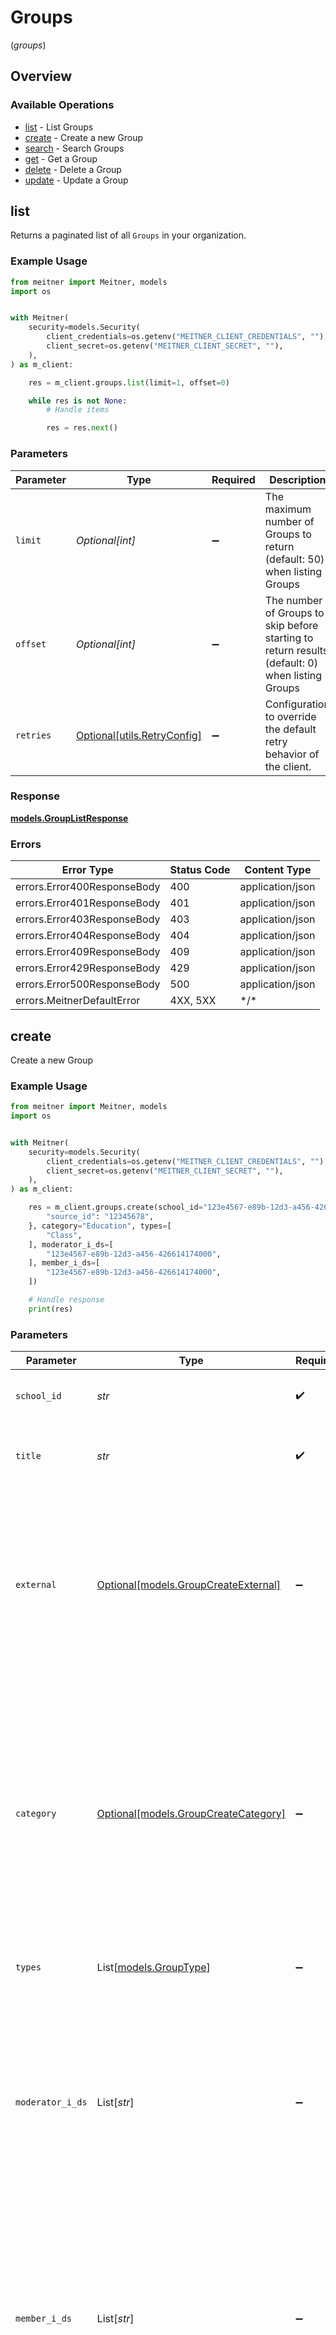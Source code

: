 # Groups
(*groups*)

## Overview

### Available Operations

* [list](#list) - List Groups
* [create](#create) - Create a new Group
* [search](#search) - Search Groups
* [get](#get) - Get a Group
* [delete](#delete) - Delete a Group
* [update](#update) - Update a Group

## list

Returns a paginated list of all `Groups` in your organization.

### Example Usage

<!-- UsageSnippet language="python" operationID="GroupList" method="get" path="/group" -->
```python
from meitner import Meitner, models
import os


with Meitner(
    security=models.Security(
        client_credentials=os.getenv("MEITNER_CLIENT_CREDENTIALS", ""),
        client_secret=os.getenv("MEITNER_CLIENT_SECRET", ""),
    ),
) as m_client:

    res = m_client.groups.list(limit=1, offset=0)

    while res is not None:
        # Handle items

        res = res.next()

```

### Parameters

| Parameter                                                                                       | Type                                                                                            | Required                                                                                        | Description                                                                                     | Example                                                                                         |
| ----------------------------------------------------------------------------------------------- | ----------------------------------------------------------------------------------------------- | ----------------------------------------------------------------------------------------------- | ----------------------------------------------------------------------------------------------- | ----------------------------------------------------------------------------------------------- |
| `limit`                                                                                         | *Optional[int]*                                                                                 | :heavy_minus_sign:                                                                              | The maximum number of Groups to return (default: 50) when listing Groups                        | 1                                                                                               |
| `offset`                                                                                        | *Optional[int]*                                                                                 | :heavy_minus_sign:                                                                              | The number of Groups to skip before starting to return results (default: 0) when listing Groups | 0                                                                                               |
| `retries`                                                                                       | [Optional[utils.RetryConfig]](../../models/utils/retryconfig.md)                                | :heavy_minus_sign:                                                                              | Configuration to override the default retry behavior of the client.                             |                                                                                                 |

### Response

**[models.GroupListResponse](../../models/grouplistresponse.md)**

### Errors

| Error Type                  | Status Code                 | Content Type                |
| --------------------------- | --------------------------- | --------------------------- |
| errors.Error400ResponseBody | 400                         | application/json            |
| errors.Error401ResponseBody | 401                         | application/json            |
| errors.Error403ResponseBody | 403                         | application/json            |
| errors.Error404ResponseBody | 404                         | application/json            |
| errors.Error409ResponseBody | 409                         | application/json            |
| errors.Error429ResponseBody | 429                         | application/json            |
| errors.Error500ResponseBody | 500                         | application/json            |
| errors.MeitnerDefaultError  | 4XX, 5XX                    | \*/\*                       |

## create

Create a new Group

### Example Usage

<!-- UsageSnippet language="python" operationID="GroupCreate" method="post" path="/group" -->
```python
from meitner import Meitner, models
import os


with Meitner(
    security=models.Security(
        client_credentials=os.getenv("MEITNER_CLIENT_CREDENTIALS", ""),
        client_secret=os.getenv("MEITNER_CLIENT_SECRET", ""),
    ),
) as m_client:

    res = m_client.groups.create(school_id="123e4567-e89b-12d3-a456-426614174000", title="1A", external={
        "source_id": "12345678",
    }, category="Education", types=[
        "Class",
    ], moderator_i_ds=[
        "123e4567-e89b-12d3-a456-426614174000",
    ], member_i_ds=[
        "123e4567-e89b-12d3-a456-426614174000",
    ])

    # Handle response
    print(res)

```

### Parameters

| Parameter                                                                                                                                                                                                                        | Type                                                                                                                                                                                                                             | Required                                                                                                                                                                                                                         | Description                                                                                                                                                                                                                      | Example                                                                                                                                                                                                                          |
| -------------------------------------------------------------------------------------------------------------------------------------------------------------------------------------------------------------------------------- | -------------------------------------------------------------------------------------------------------------------------------------------------------------------------------------------------------------------------------- | -------------------------------------------------------------------------------------------------------------------------------------------------------------------------------------------------------------------------------- | -------------------------------------------------------------------------------------------------------------------------------------------------------------------------------------------------------------------------------- | -------------------------------------------------------------------------------------------------------------------------------------------------------------------------------------------------------------------------------- |
| `school_id`                                                                                                                                                                                                                      | *str*                                                                                                                                                                                                                            | :heavy_check_mark:                                                                                                                                                                                                               | The ID of the school the group belongs to                                                                                                                                                                                        | 123e4567-e89b-12d3-a456-426614174000                                                                                                                                                                                             |
| `title`                                                                                                                                                                                                                          | *str*                                                                                                                                                                                                                            | :heavy_check_mark:                                                                                                                                                                                                               | The title of the group, must be unique within the school.                                                                                                                                                                        | 1A                                                                                                                                                                                                                               |
| `external`                                                                                                                                                                                                                       | [Optional[models.GroupCreateExternal]](../../models/groupcreateexternal.md)                                                                                                                                                      | :heavy_minus_sign:                                                                                                                                                                                                               | External is the External-object used on Update and Create operations, since it should only be allowed to set SourceID for the employee, the Source-field is not included.                                                        | {<br/>"sourceID": "12345678"<br/>}                                                                                                                                                                                               |
| `category`                                                                                                                                                                                                                       | [Optional[models.GroupCreateCategory]](../../models/groupcreatecategory.md)                                                                                                                                                      | :heavy_minus_sign:                                                                                                                                                                                                               | If the category is Education, the ModeratorIDs have to be employees and the MemberIDs have to be students of the school. If the category is Other, it will not be possible to use the IsClass, IsChildcare and IsMentor fields.<br/> | Education                                                                                                                                                                                                                        |
| `types`                                                                                                                                                                                                                          | List[[models.GroupType](../../models/grouptype.md)]                                                                                                                                                                              | :heavy_minus_sign:                                                                                                                                                                                                               | The types of the group                                                                                                                                                                                                           | [<br/>"Class"<br/>]                                                                                                                                                                                                              |
| `moderator_i_ds`                                                                                                                                                                                                                 | List[*str*]                                                                                                                                                                                                                      | :heavy_minus_sign:                                                                                                                                                                                                               | The IDs of the moderators of the group.  Can be any user type (Student, Employee, Guardian) if the Category is Other. If the Category is Education, the Moderators have to be employees of the school.<br/>                      | [<br/>"123e4567-e89b-12d3-a456-426614174000"<br/>]                                                                                                                                                                               |
| `member_i_ds`                                                                                                                                                                                                                    | List[*str*]                                                                                                                                                                                                                      | :heavy_minus_sign:                                                                                                                                                                                                               | The IDs of the members of the group. Can be any user type (Student, Employee, Guardian) if the Category is Other. If the Category is Education, the Members have to be students of the school.<br/>                              | [<br/>"123e4567-e89b-12d3-a456-426614174000"<br/>]                                                                                                                                                                               |
| `retries`                                                                                                                                                                                                                        | [Optional[utils.RetryConfig]](../../models/utils/retryconfig.md)                                                                                                                                                                 | :heavy_minus_sign:                                                                                                                                                                                                               | Configuration to override the default retry behavior of the client.                                                                                                                                                              |                                                                                                                                                                                                                                  |

### Response

**[models.GroupCreateResponse](../../models/groupcreateresponse.md)**

### Errors

| Error Type                             | Status Code                            | Content Type                           |
| -------------------------------------- | -------------------------------------- | -------------------------------------- |
| errors.Error400ResponseBody            | 400                                    | application/json                       |
| errors.Error401ResponseBody            | 401                                    | application/json                       |
| errors.Error403ResponseBody            | 403                                    | application/json                       |
| errors.Error404ResponseBody            | 404                                    | application/json                       |
| errors.Error409ResponseBody            | 409                                    | application/json                       |
| errors.GroupCreate422ResponseBodyError | 422                                    | application/json                       |
| errors.Error429ResponseBody            | 429                                    | application/json                       |
| errors.Error500ResponseBody            | 500                                    | application/json                       |
| errors.MeitnerDefaultError             | 4XX, 5XX                               | \*/\*                                  |

## search

Search for `Groups` with filtering capabilities.

### Example Usage

<!-- UsageSnippet language="python" operationID="GroupSearch" method="post" path="/group/_search" -->
```python
from meitner import Meitner, models
from meitner.utils import parse_datetime
import os


with Meitner(
    security=models.Security(
        client_credentials=os.getenv("MEITNER_CLIENT_CREDENTIALS", ""),
        client_secret=os.getenv("MEITNER_CLIENT_SECRET", ""),
    ),
) as m_client:

    res = m_client.groups.search(filter_={
        "equals": {
            "id": "123e4567-e89b-12d3-a456-426614174000",
            "meta": {
                "created_at": parse_datetime("2024-01-15T10:30:00Z"),
                "created_by": "123e4567-e89b-12d3-a456-426614174000",
                "updated_at": parse_datetime("2024-01-15T10:30:00Z"),
                "updated_by": "123e4567-e89b-12d3-a456-426614174000",
            },
            "external": {
                "source_id": "example",
                "source": "example",
            },
            "school_id": "123e4567-e89b-12d3-a456-426614174000",
            "title": "example",
            "moderator_i_ds": "123e4567-e89b-12d3-a456-426614174000",
            "member_i_ds": "123e4567-e89b-12d3-a456-426614174000",
        },
        "not_equals": {
            "id": "123e4567-e89b-12d3-a456-426614174000",
            "meta": {
                "created_at": parse_datetime("2024-01-15T10:30:00Z"),
                "created_by": "123e4567-e89b-12d3-a456-426614174000",
                "updated_at": parse_datetime("2024-01-15T10:30:00Z"),
                "updated_by": "123e4567-e89b-12d3-a456-426614174000",
            },
            "external": {
                "source_id": "example",
                "source": "example",
            },
            "school_id": "123e4567-e89b-12d3-a456-426614174000",
            "title": "example",
            "moderator_i_ds": "123e4567-e89b-12d3-a456-426614174000",
            "member_i_ds": "123e4567-e89b-12d3-a456-426614174000",
        },
        "greater_than": {
            "meta": {
                "created_at": parse_datetime("2024-01-15T10:30:00Z"),
                "updated_at": parse_datetime("2024-01-15T10:30:00Z"),
            },
        },
        "smaller_than": {
            "meta": {
                "created_at": parse_datetime("2024-01-15T10:30:00Z"),
                "updated_at": parse_datetime("2024-01-15T10:30:00Z"),
            },
        },
        "greater_or_equal": {
            "meta": {
                "created_at": parse_datetime("2024-01-15T10:30:00Z"),
                "updated_at": parse_datetime("2024-01-15T10:30:00Z"),
            },
        },
        "smaller_or_equal": {
            "meta": {
                "created_at": parse_datetime("2024-01-15T10:30:00Z"),
                "updated_at": parse_datetime("2024-01-15T10:30:00Z"),
            },
        },
        "contains": {
            "id": [
                "123e4567-e89b-12d3-a456-426614174000",
            ],
            "meta": {
                "created_by": [
                    "123e4567-e89b-12d3-a456-426614174000",
                ],
                "updated_by": [
                    "123e4567-e89b-12d3-a456-426614174000",
                ],
            },
            "external": {
                "source_id": [
                    "example",
                ],
                "source": [
                    "example",
                ],
            },
            "school_id": [
                "123e4567-e89b-12d3-a456-426614174000",
            ],
            "title": [
                "example",
            ],
            "moderator_i_ds": [
                "123e4567-e89b-12d3-a456-426614174000",
            ],
            "member_i_ds": [
                "123e4567-e89b-12d3-a456-426614174000",
            ],
        },
        "not_contains": {
            "id": [
                "123e4567-e89b-12d3-a456-426614174000",
            ],
            "meta": {
                "created_by": [
                    "123e4567-e89b-12d3-a456-426614174000",
                ],
                "updated_by": [
                    "123e4567-e89b-12d3-a456-426614174000",
                ],
            },
            "external": {
                "source_id": [
                    "example",
                ],
                "source": [
                    "example",
                ],
            },
            "school_id": [
                "123e4567-e89b-12d3-a456-426614174000",
            ],
            "title": [
                "example",
            ],
            "moderator_i_ds": [
                "123e4567-e89b-12d3-a456-426614174000",
            ],
            "member_i_ds": [
                "123e4567-e89b-12d3-a456-426614174000",
            ],
        },
        "like": {
            "external": {
                "source_id": "example",
                "source": "example",
            },
            "title": "example",
        },
        "not_like": {
            "external": {
                "source_id": "example",
                "source": "example",
            },
            "title": "example",
        },
        "null": {
            "meta": {
                "created_by": True,
                "updated_at": True,
                "updated_by": True,
            },
            "external": {
                "source_id": True,
                "source": True,
            },
            "types": True,
            "moderator_i_ds": True,
            "member_i_ds": True,
        },
        "not_null": {
            "meta": {
                "created_by": True,
                "updated_at": True,
                "updated_by": True,
            },
            "external": {
                "source_id": True,
                "source": True,
            },
            "types": True,
            "moderator_i_ds": True,
            "member_i_ds": True,
        },
        "or_condition": True,
    }, limit=1, offset=0)

    while res is not None:
        # Handle items

        res = res.next()

```

### Parameters

| Parameter                                                                                                                                                                                                                                                                                                                                                                                                                                                                                                                                                                                                                                                                                                                                                                                                                                                                                                                                                                                                                                                                                                                                                                                                                                                                                                                                                                                                                                                                                                                                                                                                                                                                                                                                                                                                                                                                                                                                                                                                                                                                                                                                                                                                                                                                                                                                                                                                                                                                                                                                                                                                                                                                                                                                                                                                                                                                                                                                                                                                                               | Type                                                                                                                                                                                                                                                                                                                                                                                                                                                                                                                                                                                                                                                                                                                                                                                                                                                                                                                                                                                                                                                                                                                                                                                                                                                                                                                                                                                                                                                                                                                                                                                                                                                                                                                                                                                                                                                                                                                                                                                                                                                                                                                                                                                                                                                                                                                                                                                                                                                                                                                                                                                                                                                                                                                                                                                                                                                                                                                                                                                                                                    | Required                                                                                                                                                                                                                                                                                                                                                                                                                                                                                                                                                                                                                                                                                                                                                                                                                                                                                                                                                                                                                                                                                                                                                                                                                                                                                                                                                                                                                                                                                                                                                                                                                                                                                                                                                                                                                                                                                                                                                                                                                                                                                                                                                                                                                                                                                                                                                                                                                                                                                                                                                                                                                                                                                                                                                                                                                                                                                                                                                                                                                                | Description                                                                                                                                                                                                                                                                                                                                                                                                                                                                                                                                                                                                                                                                                                                                                                                                                                                                                                                                                                                                                                                                                                                                                                                                                                                                                                                                                                                                                                                                                                                                                                                                                                                                                                                                                                                                                                                                                                                                                                                                                                                                                                                                                                                                                                                                                                                                                                                                                                                                                                                                                                                                                                                                                                                                                                                                                                                                                                                                                                                                                             | Example                                                                                                                                                                                                                                                                                                                                                                                                                                                                                                                                                                                                                                                                                                                                                                                                                                                                                                                                                                                                                                                                                                                                                                                                                                                                                                                                                                                                                                                                                                                                                                                                                                                                                                                                                                                                                                                                                                                                                                                                                                                                                                                                                                                                                                                                                                                                                                                                                                                                                                                                                                                                                                                                                                                                                                                                                                                                                                                                                                                                                                 |
| --------------------------------------------------------------------------------------------------------------------------------------------------------------------------------------------------------------------------------------------------------------------------------------------------------------------------------------------------------------------------------------------------------------------------------------------------------------------------------------------------------------------------------------------------------------------------------------------------------------------------------------------------------------------------------------------------------------------------------------------------------------------------------------------------------------------------------------------------------------------------------------------------------------------------------------------------------------------------------------------------------------------------------------------------------------------------------------------------------------------------------------------------------------------------------------------------------------------------------------------------------------------------------------------------------------------------------------------------------------------------------------------------------------------------------------------------------------------------------------------------------------------------------------------------------------------------------------------------------------------------------------------------------------------------------------------------------------------------------------------------------------------------------------------------------------------------------------------------------------------------------------------------------------------------------------------------------------------------------------------------------------------------------------------------------------------------------------------------------------------------------------------------------------------------------------------------------------------------------------------------------------------------------------------------------------------------------------------------------------------------------------------------------------------------------------------------------------------------------------------------------------------------------------------------------------------------------------------------------------------------------------------------------------------------------------------------------------------------------------------------------------------------------------------------------------------------------------------------------------------------------------------------------------------------------------------------------------------------------------------------------------------------------------- | --------------------------------------------------------------------------------------------------------------------------------------------------------------------------------------------------------------------------------------------------------------------------------------------------------------------------------------------------------------------------------------------------------------------------------------------------------------------------------------------------------------------------------------------------------------------------------------------------------------------------------------------------------------------------------------------------------------------------------------------------------------------------------------------------------------------------------------------------------------------------------------------------------------------------------------------------------------------------------------------------------------------------------------------------------------------------------------------------------------------------------------------------------------------------------------------------------------------------------------------------------------------------------------------------------------------------------------------------------------------------------------------------------------------------------------------------------------------------------------------------------------------------------------------------------------------------------------------------------------------------------------------------------------------------------------------------------------------------------------------------------------------------------------------------------------------------------------------------------------------------------------------------------------------------------------------------------------------------------------------------------------------------------------------------------------------------------------------------------------------------------------------------------------------------------------------------------------------------------------------------------------------------------------------------------------------------------------------------------------------------------------------------------------------------------------------------------------------------------------------------------------------------------------------------------------------------------------------------------------------------------------------------------------------------------------------------------------------------------------------------------------------------------------------------------------------------------------------------------------------------------------------------------------------------------------------------------------------------------------------------------------------------------------- | --------------------------------------------------------------------------------------------------------------------------------------------------------------------------------------------------------------------------------------------------------------------------------------------------------------------------------------------------------------------------------------------------------------------------------------------------------------------------------------------------------------------------------------------------------------------------------------------------------------------------------------------------------------------------------------------------------------------------------------------------------------------------------------------------------------------------------------------------------------------------------------------------------------------------------------------------------------------------------------------------------------------------------------------------------------------------------------------------------------------------------------------------------------------------------------------------------------------------------------------------------------------------------------------------------------------------------------------------------------------------------------------------------------------------------------------------------------------------------------------------------------------------------------------------------------------------------------------------------------------------------------------------------------------------------------------------------------------------------------------------------------------------------------------------------------------------------------------------------------------------------------------------------------------------------------------------------------------------------------------------------------------------------------------------------------------------------------------------------------------------------------------------------------------------------------------------------------------------------------------------------------------------------------------------------------------------------------------------------------------------------------------------------------------------------------------------------------------------------------------------------------------------------------------------------------------------------------------------------------------------------------------------------------------------------------------------------------------------------------------------------------------------------------------------------------------------------------------------------------------------------------------------------------------------------------------------------------------------------------------------------------------------------------- | --------------------------------------------------------------------------------------------------------------------------------------------------------------------------------------------------------------------------------------------------------------------------------------------------------------------------------------------------------------------------------------------------------------------------------------------------------------------------------------------------------------------------------------------------------------------------------------------------------------------------------------------------------------------------------------------------------------------------------------------------------------------------------------------------------------------------------------------------------------------------------------------------------------------------------------------------------------------------------------------------------------------------------------------------------------------------------------------------------------------------------------------------------------------------------------------------------------------------------------------------------------------------------------------------------------------------------------------------------------------------------------------------------------------------------------------------------------------------------------------------------------------------------------------------------------------------------------------------------------------------------------------------------------------------------------------------------------------------------------------------------------------------------------------------------------------------------------------------------------------------------------------------------------------------------------------------------------------------------------------------------------------------------------------------------------------------------------------------------------------------------------------------------------------------------------------------------------------------------------------------------------------------------------------------------------------------------------------------------------------------------------------------------------------------------------------------------------------------------------------------------------------------------------------------------------------------------------------------------------------------------------------------------------------------------------------------------------------------------------------------------------------------------------------------------------------------------------------------------------------------------------------------------------------------------------------------------------------------------------------------------------------------------------- | --------------------------------------------------------------------------------------------------------------------------------------------------------------------------------------------------------------------------------------------------------------------------------------------------------------------------------------------------------------------------------------------------------------------------------------------------------------------------------------------------------------------------------------------------------------------------------------------------------------------------------------------------------------------------------------------------------------------------------------------------------------------------------------------------------------------------------------------------------------------------------------------------------------------------------------------------------------------------------------------------------------------------------------------------------------------------------------------------------------------------------------------------------------------------------------------------------------------------------------------------------------------------------------------------------------------------------------------------------------------------------------------------------------------------------------------------------------------------------------------------------------------------------------------------------------------------------------------------------------------------------------------------------------------------------------------------------------------------------------------------------------------------------------------------------------------------------------------------------------------------------------------------------------------------------------------------------------------------------------------------------------------------------------------------------------------------------------------------------------------------------------------------------------------------------------------------------------------------------------------------------------------------------------------------------------------------------------------------------------------------------------------------------------------------------------------------------------------------------------------------------------------------------------------------------------------------------------------------------------------------------------------------------------------------------------------------------------------------------------------------------------------------------------------------------------------------------------------------------------------------------------------------------------------------------------------------------------------------------------------------------------------------------------- |
| `filter_`                                                                                                                                                                                                                                                                                                                                                                                                                                                                                                                                                                                                                                                                                                                                                                                                                                                                                                                                                                                                                                                                                                                                                                                                                                                                                                                                                                                                                                                                                                                                                                                                                                                                                                                                                                                                                                                                                                                                                                                                                                                                                                                                                                                                                                                                                                                                                                                                                                                                                                                                                                                                                                                                                                                                                                                                                                                                                                                                                                                                                               | [models.GroupSearchFilter](../../models/groupsearchfilter.md)                                                                                                                                                                                                                                                                                                                                                                                                                                                                                                                                                                                                                                                                                                                                                                                                                                                                                                                                                                                                                                                                                                                                                                                                                                                                                                                                                                                                                                                                                                                                                                                                                                                                                                                                                                                                                                                                                                                                                                                                                                                                                                                                                                                                                                                                                                                                                                                                                                                                                                                                                                                                                                                                                                                                                                                                                                                                                                                                                                           | :heavy_check_mark:                                                                                                                                                                                                                                                                                                                                                                                                                                                                                                                                                                                                                                                                                                                                                                                                                                                                                                                                                                                                                                                                                                                                                                                                                                                                                                                                                                                                                                                                                                                                                                                                                                                                                                                                                                                                                                                                                                                                                                                                                                                                                                                                                                                                                                                                                                                                                                                                                                                                                                                                                                                                                                                                                                                                                                                                                                                                                                                                                                                                                      | Filter criteria to search for specific records                                                                                                                                                                                                                                                                                                                                                                                                                                                                                                                                                                                                                                                                                                                                                                                                                                                                                                                                                                                                                                                                                                                                                                                                                                                                                                                                                                                                                                                                                                                                                                                                                                                                                                                                                                                                                                                                                                                                                                                                                                                                                                                                                                                                                                                                                                                                                                                                                                                                                                                                                                                                                                                                                                                                                                                                                                                                                                                                                                                          | {<br/>"equals": {<br/>"id": "123e4567-e89b-12d3-a456-426614174000",<br/>"meta": {<br/>"createdAt": "2024-01-15T10:30:00Z",<br/>"createdBy": "123e4567-e89b-12d3-a456-426614174000",<br/>"updatedAt": "2024-01-15T10:30:00Z",<br/>"updatedBy": "123e4567-e89b-12d3-a456-426614174000"<br/>},<br/>"external": {<br/>"sourceID": "example",<br/>"source": "example"<br/>},<br/>"schoolID": "123e4567-e89b-12d3-a456-426614174000",<br/>"title": "example",<br/>"moderatorIDs": "123e4567-e89b-12d3-a456-426614174000",<br/>"memberIDs": "123e4567-e89b-12d3-a456-426614174000"<br/>},<br/>"notEquals": {<br/>"id": "123e4567-e89b-12d3-a456-426614174000",<br/>"meta": {<br/>"createdAt": "2024-01-15T10:30:00Z",<br/>"createdBy": "123e4567-e89b-12d3-a456-426614174000",<br/>"updatedAt": "2024-01-15T10:30:00Z",<br/>"updatedBy": "123e4567-e89b-12d3-a456-426614174000"<br/>},<br/>"external": {<br/>"sourceID": "example",<br/>"source": "example"<br/>},<br/>"schoolID": "123e4567-e89b-12d3-a456-426614174000",<br/>"title": "example",<br/>"moderatorIDs": "123e4567-e89b-12d3-a456-426614174000",<br/>"memberIDs": "123e4567-e89b-12d3-a456-426614174000"<br/>},<br/>"greaterThan": {<br/>"meta": {<br/>"createdAt": "2024-01-15T10:30:00Z",<br/>"updatedAt": "2024-01-15T10:30:00Z"<br/>}<br/>},<br/>"smallerThan": {<br/>"meta": {<br/>"createdAt": "2024-01-15T10:30:00Z",<br/>"updatedAt": "2024-01-15T10:30:00Z"<br/>}<br/>},<br/>"greaterOrEqual": {<br/>"meta": {<br/>"createdAt": "2024-01-15T10:30:00Z",<br/>"updatedAt": "2024-01-15T10:30:00Z"<br/>}<br/>},<br/>"smallerOrEqual": {<br/>"meta": {<br/>"createdAt": "2024-01-15T10:30:00Z",<br/>"updatedAt": "2024-01-15T10:30:00Z"<br/>}<br/>},<br/>"contains": {<br/>"id": [<br/>"123e4567-e89b-12d3-a456-426614174000"<br/>],<br/>"meta": {<br/>"createdBy": [<br/>"123e4567-e89b-12d3-a456-426614174000"<br/>],<br/>"updatedBy": [<br/>"123e4567-e89b-12d3-a456-426614174000"<br/>]<br/>},<br/>"external": {<br/>"sourceID": [<br/>"example"<br/>],<br/>"source": [<br/>"example"<br/>]<br/>},<br/>"schoolID": [<br/>"123e4567-e89b-12d3-a456-426614174000"<br/>],<br/>"title": [<br/>"example"<br/>],<br/>"moderatorIDs": [<br/>"123e4567-e89b-12d3-a456-426614174000"<br/>],<br/>"memberIDs": [<br/>"123e4567-e89b-12d3-a456-426614174000"<br/>]<br/>},<br/>"notContains": {<br/>"id": [<br/>"123e4567-e89b-12d3-a456-426614174000"<br/>],<br/>"meta": {<br/>"createdBy": [<br/>"123e4567-e89b-12d3-a456-426614174000"<br/>],<br/>"updatedBy": [<br/>"123e4567-e89b-12d3-a456-426614174000"<br/>]<br/>},<br/>"external": {<br/>"sourceID": [<br/>"example"<br/>],<br/>"source": [<br/>"example"<br/>]<br/>},<br/>"schoolID": [<br/>"123e4567-e89b-12d3-a456-426614174000"<br/>],<br/>"title": [<br/>"example"<br/>],<br/>"moderatorIDs": [<br/>"123e4567-e89b-12d3-a456-426614174000"<br/>],<br/>"memberIDs": [<br/>"123e4567-e89b-12d3-a456-426614174000"<br/>]<br/>},<br/>"like": {<br/>"external": {<br/>"sourceID": "example",<br/>"source": "example"<br/>},<br/>"title": "example"<br/>},<br/>"notLike": {<br/>"external": {<br/>"sourceID": "example",<br/>"source": "example"<br/>},<br/>"title": "example"<br/>},<br/>"null": {<br/>"meta": {<br/>"createdBy": true,<br/>"updatedAt": true,<br/>"updatedBy": true<br/>},<br/>"external": {<br/>"sourceID": true,<br/>"source": true<br/>},<br/>"types": true,<br/>"moderatorIDs": true,<br/>"memberIDs": true<br/>},<br/>"notNull": {<br/>"meta": {<br/>"createdBy": true,<br/>"updatedAt": true,<br/>"updatedBy": true<br/>},<br/>"external": {<br/>"sourceID": true,<br/>"source": true<br/>},<br/>"types": true,<br/>"moderatorIDs": true,<br/>"memberIDs": true<br/>},<br/>"orCondition": true<br/>} |
| `limit`                                                                                                                                                                                                                                                                                                                                                                                                                                                                                                                                                                                                                                                                                                                                                                                                                                                                                                                                                                                                                                                                                                                                                                                                                                                                                                                                                                                                                                                                                                                                                                                                                                                                                                                                                                                                                                                                                                                                                                                                                                                                                                                                                                                                                                                                                                                                                                                                                                                                                                                                                                                                                                                                                                                                                                                                                                                                                                                                                                                                                                 | *Optional[int]*                                                                                                                                                                                                                                                                                                                                                                                                                                                                                                                                                                                                                                                                                                                                                                                                                                                                                                                                                                                                                                                                                                                                                                                                                                                                                                                                                                                                                                                                                                                                                                                                                                                                                                                                                                                                                                                                                                                                                                                                                                                                                                                                                                                                                                                                                                                                                                                                                                                                                                                                                                                                                                                                                                                                                                                                                                                                                                                                                                                                                         | :heavy_minus_sign:                                                                                                                                                                                                                                                                                                                                                                                                                                                                                                                                                                                                                                                                                                                                                                                                                                                                                                                                                                                                                                                                                                                                                                                                                                                                                                                                                                                                                                                                                                                                                                                                                                                                                                                                                                                                                                                                                                                                                                                                                                                                                                                                                                                                                                                                                                                                                                                                                                                                                                                                                                                                                                                                                                                                                                                                                                                                                                                                                                                                                      | The maximum number of Groups to return (default: 50) when searching Groups                                                                                                                                                                                                                                                                                                                                                                                                                                                                                                                                                                                                                                                                                                                                                                                                                                                                                                                                                                                                                                                                                                                                                                                                                                                                                                                                                                                                                                                                                                                                                                                                                                                                                                                                                                                                                                                                                                                                                                                                                                                                                                                                                                                                                                                                                                                                                                                                                                                                                                                                                                                                                                                                                                                                                                                                                                                                                                                                                              | 1                                                                                                                                                                                                                                                                                                                                                                                                                                                                                                                                                                                                                                                                                                                                                                                                                                                                                                                                                                                                                                                                                                                                                                                                                                                                                                                                                                                                                                                                                                                                                                                                                                                                                                                                                                                                                                                                                                                                                                                                                                                                                                                                                                                                                                                                                                                                                                                                                                                                                                                                                                                                                                                                                                                                                                                                                                                                                                                                                                                                                                       |
| `offset`                                                                                                                                                                                                                                                                                                                                                                                                                                                                                                                                                                                                                                                                                                                                                                                                                                                                                                                                                                                                                                                                                                                                                                                                                                                                                                                                                                                                                                                                                                                                                                                                                                                                                                                                                                                                                                                                                                                                                                                                                                                                                                                                                                                                                                                                                                                                                                                                                                                                                                                                                                                                                                                                                                                                                                                                                                                                                                                                                                                                                                | *Optional[int]*                                                                                                                                                                                                                                                                                                                                                                                                                                                                                                                                                                                                                                                                                                                                                                                                                                                                                                                                                                                                                                                                                                                                                                                                                                                                                                                                                                                                                                                                                                                                                                                                                                                                                                                                                                                                                                                                                                                                                                                                                                                                                                                                                                                                                                                                                                                                                                                                                                                                                                                                                                                                                                                                                                                                                                                                                                                                                                                                                                                                                         | :heavy_minus_sign:                                                                                                                                                                                                                                                                                                                                                                                                                                                                                                                                                                                                                                                                                                                                                                                                                                                                                                                                                                                                                                                                                                                                                                                                                                                                                                                                                                                                                                                                                                                                                                                                                                                                                                                                                                                                                                                                                                                                                                                                                                                                                                                                                                                                                                                                                                                                                                                                                                                                                                                                                                                                                                                                                                                                                                                                                                                                                                                                                                                                                      | The number of Groups to skip before starting to return results (default: 0) when searching Groups                                                                                                                                                                                                                                                                                                                                                                                                                                                                                                                                                                                                                                                                                                                                                                                                                                                                                                                                                                                                                                                                                                                                                                                                                                                                                                                                                                                                                                                                                                                                                                                                                                                                                                                                                                                                                                                                                                                                                                                                                                                                                                                                                                                                                                                                                                                                                                                                                                                                                                                                                                                                                                                                                                                                                                                                                                                                                                                                       | 0                                                                                                                                                                                                                                                                                                                                                                                                                                                                                                                                                                                                                                                                                                                                                                                                                                                                                                                                                                                                                                                                                                                                                                                                                                                                                                                                                                                                                                                                                                                                                                                                                                                                                                                                                                                                                                                                                                                                                                                                                                                                                                                                                                                                                                                                                                                                                                                                                                                                                                                                                                                                                                                                                                                                                                                                                                                                                                                                                                                                                                       |
| `retries`                                                                                                                                                                                                                                                                                                                                                                                                                                                                                                                                                                                                                                                                                                                                                                                                                                                                                                                                                                                                                                                                                                                                                                                                                                                                                                                                                                                                                                                                                                                                                                                                                                                                                                                                                                                                                                                                                                                                                                                                                                                                                                                                                                                                                                                                                                                                                                                                                                                                                                                                                                                                                                                                                                                                                                                                                                                                                                                                                                                                                               | [Optional[utils.RetryConfig]](../../models/utils/retryconfig.md)                                                                                                                                                                                                                                                                                                                                                                                                                                                                                                                                                                                                                                                                                                                                                                                                                                                                                                                                                                                                                                                                                                                                                                                                                                                                                                                                                                                                                                                                                                                                                                                                                                                                                                                                                                                                                                                                                                                                                                                                                                                                                                                                                                                                                                                                                                                                                                                                                                                                                                                                                                                                                                                                                                                                                                                                                                                                                                                                                                        | :heavy_minus_sign:                                                                                                                                                                                                                                                                                                                                                                                                                                                                                                                                                                                                                                                                                                                                                                                                                                                                                                                                                                                                                                                                                                                                                                                                                                                                                                                                                                                                                                                                                                                                                                                                                                                                                                                                                                                                                                                                                                                                                                                                                                                                                                                                                                                                                                                                                                                                                                                                                                                                                                                                                                                                                                                                                                                                                                                                                                                                                                                                                                                                                      | Configuration to override the default retry behavior of the client.                                                                                                                                                                                                                                                                                                                                                                                                                                                                                                                                                                                                                                                                                                                                                                                                                                                                                                                                                                                                                                                                                                                                                                                                                                                                                                                                                                                                                                                                                                                                                                                                                                                                                                                                                                                                                                                                                                                                                                                                                                                                                                                                                                                                                                                                                                                                                                                                                                                                                                                                                                                                                                                                                                                                                                                                                                                                                                                                                                     |                                                                                                                                                                                                                                                                                                                                                                                                                                                                                                                                                                                                                                                                                                                                                                                                                                                                                                                                                                                                                                                                                                                                                                                                                                                                                                                                                                                                                                                                                                                                                                                                                                                                                                                                                                                                                                                                                                                                                                                                                                                                                                                                                                                                                                                                                                                                                                                                                                                                                                                                                                                                                                                                                                                                                                                                                                                                                                                                                                                                                                         |

### Response

**[models.GroupSearchResponseResponse](../../models/groupsearchresponseresponse.md)**

### Errors

| Error Type                             | Status Code                            | Content Type                           |
| -------------------------------------- | -------------------------------------- | -------------------------------------- |
| errors.Error400ResponseBody            | 400                                    | application/json                       |
| errors.Error401ResponseBody            | 401                                    | application/json                       |
| errors.Error403ResponseBody            | 403                                    | application/json                       |
| errors.Error404ResponseBody            | 404                                    | application/json                       |
| errors.Error409ResponseBody            | 409                                    | application/json                       |
| errors.GroupSearch422ResponseBodyError | 422                                    | application/json                       |
| errors.Error429ResponseBody            | 429                                    | application/json                       |
| errors.Error500ResponseBody            | 500                                    | application/json                       |
| errors.MeitnerDefaultError             | 4XX, 5XX                               | \*/\*                                  |

## get

Retrieves the `Group` with the given ID.

### Example Usage

<!-- UsageSnippet language="python" operationID="GroupGet" method="get" path="/group/{id}" -->
```python
from meitner import Meitner, models
import os


with Meitner(
    security=models.Security(
        client_credentials=os.getenv("MEITNER_CLIENT_CREDENTIALS", ""),
        client_secret=os.getenv("MEITNER_CLIENT_SECRET", ""),
    ),
) as m_client:

    res = m_client.groups.get(id="123e4567-e89b-12d3-a456-426614174000")

    # Handle response
    print(res)

```

### Parameters

| Parameter                                                           | Type                                                                | Required                                                            | Description                                                         | Example                                                             |
| ------------------------------------------------------------------- | ------------------------------------------------------------------- | ------------------------------------------------------------------- | ------------------------------------------------------------------- | ------------------------------------------------------------------- |
| `id`                                                                | *str*                                                               | :heavy_check_mark:                                                  | The unique identifier of the Group to retrieve                      | 123e4567-e89b-12d3-a456-426614174000                                |
| `retries`                                                           | [Optional[utils.RetryConfig]](../../models/utils/retryconfig.md)    | :heavy_minus_sign:                                                  | Configuration to override the default retry behavior of the client. |                                                                     |

### Response

**[models.GroupGetResponse](../../models/groupgetresponse.md)**

### Errors

| Error Type                  | Status Code                 | Content Type                |
| --------------------------- | --------------------------- | --------------------------- |
| errors.Error400ResponseBody | 400                         | application/json            |
| errors.Error401ResponseBody | 401                         | application/json            |
| errors.Error403ResponseBody | 403                         | application/json            |
| errors.Error404ResponseBody | 404                         | application/json            |
| errors.Error409ResponseBody | 409                         | application/json            |
| errors.Error429ResponseBody | 429                         | application/json            |
| errors.Error500ResponseBody | 500                         | application/json            |
| errors.MeitnerDefaultError  | 4XX, 5XX                    | \*/\*                       |

## delete

Delete a Group

### Example Usage

<!-- UsageSnippet language="python" operationID="GroupDelete" method="delete" path="/group/{id}" -->
```python
from meitner import Meitner, models
import os


with Meitner(
    security=models.Security(
        client_credentials=os.getenv("MEITNER_CLIENT_CREDENTIALS", ""),
        client_secret=os.getenv("MEITNER_CLIENT_SECRET", ""),
    ),
) as m_client:

    res = m_client.groups.delete(id="123e4567-e89b-12d3-a456-426614174000")

    # Handle response
    print(res)

```

### Parameters

| Parameter                                                           | Type                                                                | Required                                                            | Description                                                         | Example                                                             |
| ------------------------------------------------------------------- | ------------------------------------------------------------------- | ------------------------------------------------------------------- | ------------------------------------------------------------------- | ------------------------------------------------------------------- |
| `id`                                                                | *str*                                                               | :heavy_check_mark:                                                  | The unique identifier of the Group to delete                        | 123e4567-e89b-12d3-a456-426614174000                                |
| `retries`                                                           | [Optional[utils.RetryConfig]](../../models/utils/retryconfig.md)    | :heavy_minus_sign:                                                  | Configuration to override the default retry behavior of the client. |                                                                     |

### Response

**[models.GroupDeleteResponse](../../models/groupdeleteresponse.md)**

### Errors

| Error Type                  | Status Code                 | Content Type                |
| --------------------------- | --------------------------- | --------------------------- |
| errors.Error400ResponseBody | 400                         | application/json            |
| errors.Error401ResponseBody | 401                         | application/json            |
| errors.Error403ResponseBody | 403                         | application/json            |
| errors.Error404ResponseBody | 404                         | application/json            |
| errors.Error409ResponseBody | 409                         | application/json            |
| errors.Error429ResponseBody | 429                         | application/json            |
| errors.Error500ResponseBody | 500                         | application/json            |
| errors.MeitnerDefaultError  | 4XX, 5XX                    | \*/\*                       |

## update

Update a Group

### Example Usage

<!-- UsageSnippet language="python" operationID="GroupUpdate" method="patch" path="/group/{id}" -->
```python
from meitner import Meitner, models
import os


with Meitner(
    security=models.Security(
        client_credentials=os.getenv("MEITNER_CLIENT_CREDENTIALS", ""),
        client_secret=os.getenv("MEITNER_CLIENT_SECRET", ""),
    ),
) as m_client:

    res = m_client.groups.update(id="123e4567-e89b-12d3-a456-426614174000", title="1A", external={
        "source_id": "12345678",
    }, types=[
        "Class",
    ], moderator_i_ds=[
        "123e4567-e89b-12d3-a456-426614174000",
    ], member_i_ds=[
        "123e4567-e89b-12d3-a456-426614174000",
    ])

    # Handle response
    print(res)

```

### Parameters

| Parameter                                                                                                                                                                                               | Type                                                                                                                                                                                                    | Required                                                                                                                                                                                                | Description                                                                                                                                                                                             | Example                                                                                                                                                                                                 |
| ------------------------------------------------------------------------------------------------------------------------------------------------------------------------------------------------------- | ------------------------------------------------------------------------------------------------------------------------------------------------------------------------------------------------------- | ------------------------------------------------------------------------------------------------------------------------------------------------------------------------------------------------------- | ------------------------------------------------------------------------------------------------------------------------------------------------------------------------------------------------------- | ------------------------------------------------------------------------------------------------------------------------------------------------------------------------------------------------------- |
| `id`                                                                                                                                                                                                    | *str*                                                                                                                                                                                                   | :heavy_check_mark:                                                                                                                                                                                      | The unique identifier of the Group to update                                                                                                                                                            | 123e4567-e89b-12d3-a456-426614174000                                                                                                                                                                    |
| `title`                                                                                                                                                                                                 | *str*                                                                                                                                                                                                   | :heavy_check_mark:                                                                                                                                                                                      | The title of the group, must be unique within the school.                                                                                                                                               | 1A                                                                                                                                                                                                      |
| `external`                                                                                                                                                                                              | [Optional[models.GroupUpdateExternal]](../../models/groupupdateexternal.md)                                                                                                                             | :heavy_minus_sign:                                                                                                                                                                                      | External is the External-object used on Update and Create operations, since it should only be allowed to set SourceID for the employee, the Source-field is not included.                               | {<br/>"sourceID": "12345678"<br/>}                                                                                                                                                                      |
| `types`                                                                                                                                                                                                 | List[[models.GroupType](../../models/grouptype.md)]                                                                                                                                                     | :heavy_minus_sign:                                                                                                                                                                                      | The types of the group                                                                                                                                                                                  | [<br/>"Class"<br/>]                                                                                                                                                                                     |
| `moderator_i_ds`                                                                                                                                                                                        | List[*str*]                                                                                                                                                                                             | :heavy_minus_sign:                                                                                                                                                                                      | The IDs of the moderators of the group.  Can be any user type (Student, Employee, Guardian) if the Category is Other. If the Category is Education, the Moderators have to be employees of the school.<br/> | [<br/>"123e4567-e89b-12d3-a456-426614174000"<br/>]                                                                                                                                                      |
| `member_i_ds`                                                                                                                                                                                           | List[*str*]                                                                                                                                                                                             | :heavy_minus_sign:                                                                                                                                                                                      | The IDs of the members of the group. Can be any user type (Student, Employee, Guardian) if the Category is Other. If the Category is Education, the Members have to be students of the school.<br/>     | [<br/>"123e4567-e89b-12d3-a456-426614174000"<br/>]                                                                                                                                                      |
| `retries`                                                                                                                                                                                               | [Optional[utils.RetryConfig]](../../models/utils/retryconfig.md)                                                                                                                                        | :heavy_minus_sign:                                                                                                                                                                                      | Configuration to override the default retry behavior of the client.                                                                                                                                     |                                                                                                                                                                                                         |

### Response

**[models.GroupUpdateResponse](../../models/groupupdateresponse.md)**

### Errors

| Error Type                             | Status Code                            | Content Type                           |
| -------------------------------------- | -------------------------------------- | -------------------------------------- |
| errors.Error400ResponseBody            | 400                                    | application/json                       |
| errors.Error401ResponseBody            | 401                                    | application/json                       |
| errors.Error403ResponseBody            | 403                                    | application/json                       |
| errors.Error404ResponseBody            | 404                                    | application/json                       |
| errors.Error409ResponseBody            | 409                                    | application/json                       |
| errors.GroupUpdate422ResponseBodyError | 422                                    | application/json                       |
| errors.Error429ResponseBody            | 429                                    | application/json                       |
| errors.Error500ResponseBody            | 500                                    | application/json                       |
| errors.MeitnerDefaultError             | 4XX, 5XX                               | \*/\*                                  |